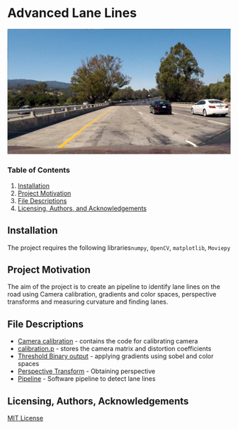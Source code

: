 # Advanced Lane Lines

![Image](test_images/test1.jpg)

### Table of Contents
1. [Installation](#installation)
2. [Project Motivation](#motivation)
3. [File Descriptions](#files)
3. [Licensing, Authors, and Acknowledgements](#licensing)

## Installation <a name="installation"></a>
The project requires the following libraries```numpy```, ```OpenCV```, ```matplotlib```, ```Moviepy```

## Project Motivation<a name="motivation"></a>
The aim of the project is to create an pipeline to identify lane lines on the road using Camera calibration, gradients and color spaces, perspective transforms and measuring curvature and finding lanes.

## File Descriptions <a name="files"></a>
- [Camera calibration](https://github.com/dhanushkr/Advanced-Lane-Lines/blob/master/camera_calibration.ipynb) - contains the code for calibrating camera
- [calibration.p](https://github.com/dhanushkr/Advanced-Lane-Lines/blob/master/calibration.p) -  stores the camera matrix and distortion coefficients
- [Threshold Binary output](threshold_binary_image.ipynb) - applying gradients using sobel and color spaces
- [Perspective Transform](https://github.com/dhanushkr/Advanced-Lane-Lines/blob/master/perspepctive_transform.ipynb) - Obtaining perspective 
- [Pipeline](advanced_lane_lines.ipynb) - Software pipeline to detect lane lines
## Licensing, Authors, Acknowledgements<a name="licensing"></a> 
[MIT License](https://github.com/dhanushkr/Advanced-Lane-Lines/blob/master/LICENSE)


